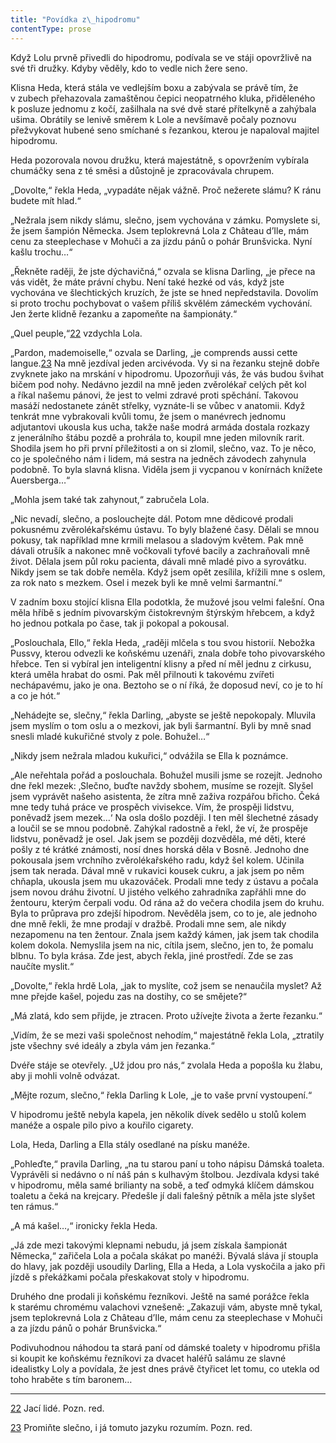 ```yaml
---
title: "Povídka z\_hipodromu"
contentType: prose
---
```


  

Když Lolu prvně přivedli do hipodromu, podívala se ve stáji opo­vržlivě na své tři družky. Kdyby věděly, kdo to vedle nich žere seno.

Klisna Heda, která stála ve vedlejším boxu a zabývala se právě tím, že v zubech přehazovala zamaštěnou čepici neopatrného kluka, přiděleného k posluze jednomu z kočí, zašilhala na své dvě staré přítelkyně a zahýbala ušima. Obrátily se lenivě směrem k Lole a nevšímavě počaly poznovu přežvykovat hubené seno smíchané s řezankou, kterou je napaloval majitel hipodromu.

Heda pozorovala novou družku, která majestátně, s opovržením vybírala chumáčky sena z té směsi a důstojně je zpracovávala chrupem.

„Dovolte,“ řekla Heda, „vypadáte nějak vážně. Proč nežerete slámu? K ránu budete mít hlad.“

„Nežrala jsem nikdy slámu, slečno, jsem vychována v zámku. Pomyslete si, že jsem šampión Německa. Jsem teplokrevná Lola z Château d’Ile, mám cenu za steeplechase v Mohuči a za jízdu pánů o pohár Brunšvicka. Nyní kašlu trochu…“

„Řekněte raději, že jste dýchavičná,“ ozvala se klisna Darling, „je přece na vás vidět, že máte právní chybu. Není také hezké od vás, když jste vychována ve šlechtických kruzích, že jste se hned nepředstavila. Dovolím si proto trochu pochybovat o vašem příliš skvělém zámeckém vychování. Jen žerte klidně řezanku a zapomeňte na šampionáty.“

„Quel peuple,“[22](./resources/undefined) vzdychla Lola.

„Pardon, mademoiselle,“ ozvala se Darling, „je comprends aussi cette langue.[23](./resources/undefined) Na mně jezdíval jeden arcivévoda. Vy si na řezanku stejně dobře zvyknete jako na mrskání v hipodromu. Upozorňuji vás, že vás budou švihat bičem pod nohy. Nedávno jezdil na mně jeden zvěrolékař celých pět kol a říkal našemu pánovi, že jest to velmi zdravé proti spěchání. Takovou masáží nedostanete zánět střelky, vyznáte-li se vůbec v anatomii. Když tenkrát mne vybrakovali kvůli tomu, že jsem o manévrech jednomu adjutantovi ukousla kus ucha, takže naše modrá armáda dostala rozkazy z jenerálního štábu pozdě a prohrála to, koupil mne jeden milovník rarit. Shodila jsem ho při první příležitosti a on si zlomil, slečno, vaz. To je něco, co je společného nám i lidem, má sestra na jedněch závodech zahynula podobně. To byla slavná klisna. Viděla jsem ji vycpanou v konírnách knížete Auersberga…“

„Mohla jsem také tak zahynout,“ zabručela Lola.

„Nic nevadí, slečno, a poslouchejte dál. Potom mne dědicové prodali pokusnému zvěrolékařskému ústavu. To byly blažené časy. Dělali se mnou pokusy, tak například mne krmili melasou a sladovým květem. Pak mně dávali otrušík a nakonec mně vočkovali tyfové bacily a zachraňovali mně život. Dělala jsem půl roku pacienta, dávali mně mladé pivo a syrovátku. Nikdy jsem se tak dobře neměla. Když jsem opět zesílila, křížili mne s oslem, za rok nato s mezkem. Osel i mezek byli ke mně velmi šarmantní.“

V zadním boxu stojící klisna Ella podotkla, že mužové jsou velmi falešní. Ona měla hříbě s jedním pivovarským čistokrevným štýrským hřebcem, a když ho jednou potkala po čase, tak ji pokopal a pokousal.

„Poslouchala, Ello,“ řekla Heda, „raději mlčela s tou svou historií. Nebožka Pussvy, kterou odvezli ke koňskému uzenáři, znala dobře toho pivovarského hřebce. Ten si vybíral jen inteligentní klisny a před ní měl jednu z cirkusu, která uměla hrabat do osmi. Pak měl přilnouti k takovému zvířeti nechápavému, jako je ona. Beztoho se o ní říká, že doposud neví, co je to hí a co je hót.“

„Nehádejte se, slečny,“ řekla Darling, „abyste se ještě nepokopaly. Mluvila jsem myslím o tom oslu a o mezkovi, jak byli šarmantní. Byli by mně snad snesli mladé kukuřičné stvoly z pole. Bohužel…“

„Nikdy jsem nežrala mladou kukuřici,“ odvážila se Ella k poznámce.

„Ale neřehtala pořád a poslouchala. Bohužel musili jsme se rozejít. Jednoho dne řekl mezek: ‚Slečno, buďte navždy sbohem, musíme se rozejít. Slyšel jsem vyprávět našeho asistenta, že zítra mně zaživa rozpářou břicho. Čeká mne tedy tuhá práce ve prospěch vivisekce. Vím, že prospěji lidstvu, poněvadž jsem mezek…‘ Na osla došlo pozdě­ji. I ten měl šlechetné zásady a loučil se se mnou podobně. Zahýkal radostně a řekl, že ví, že prospěje lidstvu, poněvadž je osel. Jak jsem se později dozvěděla, mé děti, které pošly z té krátké známosti, nosí dnes horská děla v Bosně. Jednoho dne pokousala jsem vrchního zvěrolékařského radu, když šel kolem. Učinila jsem tak nerada. Dával mně v rukavici kousek cukru, a jak jsem po něm chňapla, ukousla jsem mu ukazováček. Prodali mne tedy z ústavu a počala jsem novou dráhu životní. U jistého velkého zahradníka zapřáhli mne do žentouru, kterým čerpali vodu. Od rána až do večera chodila jsem do kruhu. Byla to průprava pro zdejší hipodrom. Nevěděla jsem, co to je, ale jednoho dne mně řekli, že mne prodají v dražbě. Prodali mne sem, ale nikdy nezapomenu na ten žentour. Znala jsem každý kámen, jak jsem tak chodila kolem dokola. Nemyslila jsem na nic, cítila jsem, slečno, jen to, že pomalu blbnu. To byla krása. Zde jest, abych řekla, jiné prostředí. Zde se zas naučíte myslit.“

„Dovolte,“ řekla hrdě Lola, „jak to myslíte, což jsem se nenaučila myslet? Až mne přejde kašel, pojedu zas na dostihy, co se smějete?“

„Má zlatá, kdo sem přijde, je ztracen. Proto užívejte života a žerte řezanku.“

„Vidím, že se mezi vaši společnost nehodím,“ majestátně řekla Lola, „ztratily jste všechny své ideály a zbyla vám jen řezanka.“

Dvéře stáje se otevřely. „Už jdou pro nás,“ zvolala Heda a popošla ku žlabu, aby ji mohli volně odvázat.

„Mějte rozum, slečno,“ řekla Darling k Lole, „je to vaše první vy­stoupení.“

V hipodromu ještě nebyla kapela, jen několik dívek sedělo u stolů kolem manéže a ospale pilo pivo a kouřilo cigarety.

Lola, Heda, Darling a Ella stály osedlané na písku manéže.

„Pohleďte,“ pravila Darling, „na tu starou paní u toho nápisu Dámská toaleta. Vyprávěli si nedávno o ní náš pán s kulhavým štolbou. Jezdívala kdysi také v hipodromu, měla samé brilianty na sobě, a teď odmyká klíčem dámskou toaletu a čeká na krejcary. Předešle jí dali falešný pětník a měla jste slyšet ten rámus.“

„A má kašel…,“ ironicky řekla Heda.

„Já zde mezi takovými klepnami nebudu, já jsem získala šampionát Německa,“ zařičela Lola a počala skákat po manéži. Bývalá sláva jí stoupla do hlavy, jak později usoudily Darling, Ella a Heda, a Lola vyskočila a jako při jízdě s překážkami počala přeskakovat stoly v hipodromu.

Druhého dne prodali ji koňskému řezníkovi. Ještě na samé porážce řekla k starému chromému valachovi vznešeně: „Zakazuji vám, abyste mně tykal, jsem teplokrevná Lola z Château d’Ile, mám cenu za steeplechase v Mohuči a za jízdu pánů o pohár Brunšvicka.“

Podivuhodnou náhodou ta stará paní od dámské toalety v hipodromu přišla si koupit ke koňskému řezníkovi za dvacet haléřů salámu ze slavné idealistky Loly a povídala, že jest dnes právě čtyřicet let tomu, co utekla od toho hraběte s tím baronem…

* * *

[22](./resources/undefined) Jací lidé. Pozn. red.

[23](./resources/undefined) Promiňte slečno, i já tomuto jazyku rozumím. Pozn. red.
